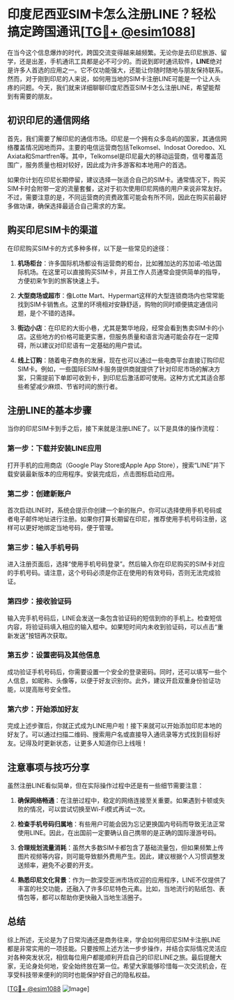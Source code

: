 # 印度尼西亚SIM卡怎么注册LINE？轻松搞定跨国通讯[[TG💪+ @esim1088](https://t.me/s/esim1088)]

在当今这个信息爆炸的时代，跨国交流变得越来越频繁。无论你是去印尼旅游、留学，还是出差，手机通讯工具都是必不可少的。而说到即时通讯软件，**LINE**绝对是许多人首选的应用之一。它不仅功能强大，还能让你随时随地与朋友保持联系。然而，对于刚到印尼的人来说，如何用当地的SIM卡注册LINE可能是一个让人头疼的问题。今天，我们就来详细聊聊印度尼西亚SIM卡怎么注册LINE，希望能帮到有需要的朋友。

## 初识印尼的通信网络

首先，我们需要了解印尼的通信市场。印尼是一个拥有众多岛屿的国家，其通信网络覆盖情况因地而异。主要的电信运营商包括Telkomsel、Indosat Ooredoo、XL Axiata和Smartfren等。其中，Telkomsel是印尼最大的移动运营商，信号覆盖范围广，服务质量也相对较好，因此成为许多游客和本地用户的首选。

如果你计划在印尼长期停留，建议选择一张适合自己的SIM卡。通常情况下，购买SIM卡时会附带一定的流量套餐，这对于初次使用印尼网络的用户来说非常友好。不过，需要注意的是，不同运营商的资费政策可能会有所不同，因此在购买前最好多做功课，确保选择最适合自己需求的方案。

## 购买印尼SIM卡的渠道

在印尼购买SIM卡的方式多种多样，以下是一些常见的途径：

1. **机场柜台**：许多国际机场都设有运营商的柜台，比如雅加达的苏加诺-哈达国际机场。在这里可以直接购买SIM卡，并且工作人员通常会提供简单的指导，方便初来乍到的旅客快速上手。

2. **大型商场或超市**：像Lotte Mart、Hypermart这样的大型连锁商场内也常常能找到SIM卡销售点。这里的环境相对安静舒适，购物的同时顺便搞定通信问题，是个不错的选择。

3. **街边小店**：在印尼的大街小巷，尤其是繁华地段，经常会看到售卖SIM卡的小店。这些地方的价格可能更实惠，但服务质量和语言沟通可能会存在一定障碍，所以建议对印尼语有一定基础的用户尝试。

4. **线上订购**：随着电子商务的发展，现在也可以通过一些电商平台直接订购印尼SIM卡。例如，一些国际ESIM卡服务提供商就提供了针对印尼市场的解决方案，只需提前下单即可收到卡，到印尼后激活即可使用。这种方式尤其适合那些希望减少麻烦、节省时间的旅行者。

## 注册LINE的基本步骤

当你的印尼SIM卡到手之后，接下来就是注册LINE了。以下是具体的操作流程：

### 第一步：下载并安装LINE应用

打开手机的应用商店（Google Play Store或Apple App Store），搜索“LINE”并下载安装最新版本的应用程序。安装完成后，点击图标启动应用。

### 第二步：创建新账户

首次启动LINE时，系统会提示你创建一个新的账户。你可以选择使用手机号码或者电子邮件地址进行注册。如果你打算长期留在印尼，推荐使用手机号码注册，这样可以更好地绑定当地号码，便于管理。

### 第三步：输入手机号码

进入注册页面后，选择“使用手机号码登录”。然后输入你在印尼购买的SIM卡对应的手机号码。请注意，这个号码必须是你正在使用的有效号码，否则无法完成验证。

### 第四步：接收验证码

输入完手机号码后，LINE会发送一条包含验证码的短信到你的手机上。检查短信内容，将验证码填入相应的输入框中。如果短时间内未收到验证码，可以点击“重新发送”按钮再次获取。

### 第五步：设置密码及其他信息

成功验证手机号码后，你需要设置一个安全的登录密码。同时，还可以填写一些个人信息，如昵称、头像等，以便于好友识别你。此外，建议开启双重身份验证功能，以提高账号安全性。

### 第六步：开始添加好友

完成上述步骤后，你就正式成为LINE用户啦！接下来就可以开始添加印尼本地的好友了。可以通过扫描二维码、搜索用户名或直接导入通讯录等方式找到目标好友。记得及时更新状态，让更多人知道你已上线哦！

## 注意事项与技巧分享

虽然注册LINE看似简单，但在实际操作过程中还是有一些细节需要注意：

1. **确保网络畅通**：在注册过程中，稳定的网络连接至关重要。如果遇到卡顿或失败的情况，可以尝试切换至Wi-Fi模式再试一次。

2. **检查手机号码归属地**：有些用户可能会因为忘记更换国内号码而导致无法正常使用LINE。因此，在出国前一定要确认自己携带的是正确的国际漫游号码。

3. **合理规划流量消耗**：虽然大多数SIM卡都包含了基础流量包，但如果频繁上传图片视频等内容，则可能导致额外费用产生。因此，建议根据个人习惯调整发送频率，避免不必要的开支。

4. **熟悉印尼文化背景**：作为一款深受亚洲市场欢迎的应用程序，LINE不仅提供了丰富的社交功能，还融入了许多印尼特色元素。比如，当地流行的贴纸包、表情包等，都可以帮助你更快融入当地生活圈子。

## 总结

综上所述，无论是为了日常沟通还是商务往来，学会如何用印尼SIM卡注册LINE都是非常实用的一项技能。只要按照上述方法一步步操作，并结合实际情况灵活应对各种突发状况，相信每位用户都能顺利开启自己的印尼LINE之旅。最后提醒大家，无论身处何地，安全始终放在第一位。希望大家能够珍惜每一次交流机会，在享受科技带来便利的同时也能保护好自己的隐私权益。

[[TG💪+ @esim1088](https://t.me/s/esim1088) ![Image](https://i.postimg.cc/4NQfJmqS/Snipaste-2025-05-13-00-14-12.png)]